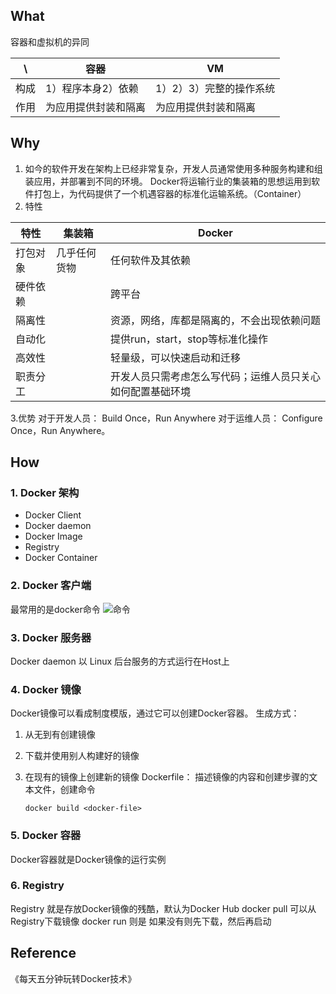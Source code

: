 ## What
容器和虚拟机的异同

| \ |容器  |VM  |
| --- | --- | --- |
| 构成 |1）程序本身2）依赖  |1）2）3）完整的操作系统  |
| 作用 |为应用提供封装和隔离  |为应用提供封装和隔离   |

## Why
1. 如今的软件开发在架构上已经非常复杂，开发人员通常使用多种服务构建和组装应用，并部署到不同的环境。
Docker将运输行业的集装箱的思想运用到软件打包上，为代码提供了一个机遇容器的标准化运输系统。（Container）
2. 特性

| 特性 |集装箱  |Docker  |
| --- | --- | --- |
|  打包对象|几乎任何货物  |任何软件及其依赖  |
|  硬件依赖|  | 跨平台 |
| 隔离性 |  | 资源，网络，库都是隔离的，不会出现依赖问题 |
| 自动化 |  | 提供run，start，stop等标准化操作 |
| 高效性 |  | 轻量级，可以快速启动和迁移 |
| 职责分工 |  |开发人员只需考虑怎么写代码；运维人员只关心如何配置基础环境  |
3.优势
对于开发人员： Build Once，Run Anywhere
对于运维人员： Configure Once，Run Anywhere。

## How
### 1. Docker 架构
- Docker Client
- Docker daemon
- Docker Image
- Registry
- Docker Container

### 2. Docker 客户端
最常用的是docker命令
![命令](https://run-dream.github.io/img/post/docker-cmd.png)

### 3. Docker 服务器
Docker daemon 以 Linux 后台服务的方式运行在Host上

### 4. Docker 镜像
Docker镜像可以看成制度模版，通过它可以创建Docker容器。
生成方式：
1. 从无到有创建镜像
2. 下载并使用别人构建好的镜像
3. 在现有的镜像上创建新的镜像
Dockerfile： 
描述镜像的内容和创建步骤的文本文件，创建命令

    ```
    docker build <docker-file>
    ```

### 5. Docker 容器
Docker容器就是Docker镜像的运行实例

### 6. Registry
Registry 就是存放Docker镜像的残酷，默认为Docker Hub
docker pull 可以从Registry下载镜像
docker run 则是 如果没有则先下载，然后再启动

## Reference
《每天五分钟玩转Docker技术》